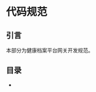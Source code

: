 代码规范
====================

引言
---------------------

本部分为健康档案平台网关开发规范。

目录
---------------------

- 